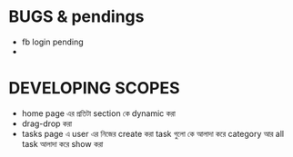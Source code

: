 # BUGS & pendings

- fb login pending
-

# DEVELOPING SCOPES

- home page এর প্রতিটা section কে dynamic করা
- drag-drop করা
- tasks page এ user এর নিজের create করা task গুলো কে আলাদা করে category আর all task আলাদা করে show করা
